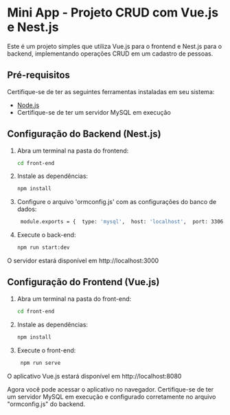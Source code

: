 # Mini App - Projeto CRUD com Vue.js e Nest.js

Este é um projeto simples que utiliza Vue.js para o frontend e Nest.js para o backend, implementando operações CRUD em um cadastro de pessoas.

## Pré-requisitos

Certifique-se de ter as seguintes ferramentas instaladas em seu sistema:

- [Node.js](https://nodejs.org/)
- Certifique-se de ter um servidor MySQL em execução

## Configuração do Backend (Nest.js)

1. Abra um terminal na pasta do frontend:

   ```bash
   cd front-end
2. Instale as dependências:

   ```bash
   npm install
3. Configure o arquivo 'ormconfig.js' com as configurações do banco de dados:

   ```bash
    module.exports = {  type: 'mysql',  host: 'localhost',  port: 3306,  username: 'root',  password: 'senha',  database: 'nome_do_banco',  entities: ['dist/**/*.entity{.ts,.js}'],  synchronize: true,};
4. Execute o back-end:

   ```bash
   npm run start:dev
   ```

O servidor estará disponível em http://localhost:3000


## Configuração do Frontend (Vue.js)
1. Abra um terminal na pasta do front-end:

   ```bash
   cd front-end
2. Instale as dependências:

   ```bash
   npm install
3. Execute o front-end:

   ```bash
    npm run serve
    ```

O aplicativo Vue.js estará disponível em http://localhost:8080

Agora você pode acessar o aplicativo no navegador. Certifique-se de ter um servidor MySQL em execução e configurado corretamente no arquivo "ormconfig.js" do backend.